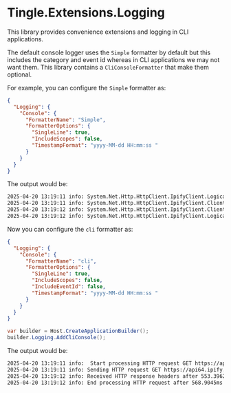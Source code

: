 # Tingle.Extensions.Logging

This library provides convenience extensions and logging in CLI applications.

The default console logger uses the `Simple` formatter by default but this includes the category and event id whereas in CLI applications we may not want them. This library contains a `CliConsoleFormatter` that make them optional.

For example, you can configure the `Simple` formatter as:

```json
{
  "Logging": {
    "Console": {
      "FormatterName": "Simple",
      "FormatterOptions": {
        "SingleLine": true,
        "IncludeScopes": false,
        "TimestampFormat": "yyyy-MM-dd HH:mm:ss "
      }
    }
  }
}
```

The output would be:

```txt
2025-04-20 13:19:11 info: System.Net.Http.HttpClient.IpifyClient.LogicalHandler[100] Start processing HTTP request GET https://api64.ipify.org/?*
2025-04-20 13:19:11 info: System.Net.Http.HttpClient.IpifyClient.ClientHandler[100] Sending HTTP request GET https://api64.ipify.org/?*
2025-04-20 13:19:12 info: System.Net.Http.HttpClient.IpifyClient.ClientHandler[101] Received HTTP response headers after 553.3962ms - 200
2025-04-20 13:19:12 info: System.Net.Http.HttpClient.IpifyClient.LogicalHandler[101] End processing HTTP request after 568.9045ms - 200
```

Now you can configure the `cli` formatter as:

```json
{
  "Logging": {
    "Console": {
      "FormatterName": "cli",
      "FormatterOptions": {
        "SingleLine": true,
        "IncludeScopes": false,
        "IncludeEventId": false,
        "TimestampFormat": "yyyy-MM-dd HH:mm:ss "
      }
    }
  }
}
```

```cs
var builder = Host.CreateApplicationBuilder();
builder.Logging.AddCliConsole();
```

The output would be:

```txt
2025-04-20 13:19:11 info:  Start processing HTTP request GET https://api64.ipify.org/?*
2025-04-20 13:19:11 info: Sending HTTP request GET https://api64.ipify.org/?*
2025-04-20 13:19:12 info: Received HTTP response headers after 553.3962ms - 200
2025-04-20 13:19:12 info: End processing HTTP request after 568.9045ms - 200
```
